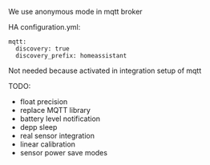 We use anonymous mode in mqtt broker


HA configuration.yml:

~~~~~~
mqtt:
  discovery: true
  discovery_prefix: homeassistant
~~~~~~

Not needed because activated in integration setup of mqtt


TODO:

* float precision
* replace MQTT library
* battery level notification
* depp sleep
* real sensor integration
* linear calibration
* sensor power save modes
